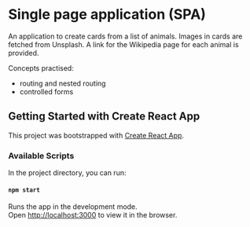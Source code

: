 # Single page application (SPA)

An application to create cards from a list of animals. Images in cards are fetched from Unsplash. A link for the Wikipedia page for each animal is provided.

Concepts practised:
- routing and nested routing
- controlled forms

## Getting Started with Create React App

This project was bootstrapped with [Create React App](https://github.com/facebook/create-react-app).

### Available Scripts

In the project directory, you can run:

#### `npm start`

Runs the app in the development mode.\
Open [http://localhost:3000](http://localhost:3000) to view it in the browser.